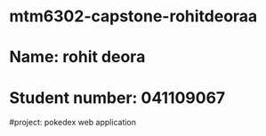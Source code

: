 # mtm6302-capstone-rohitdeoraa
# Name: rohit deora
# Student number: 041109067
#project: pokedex web application
